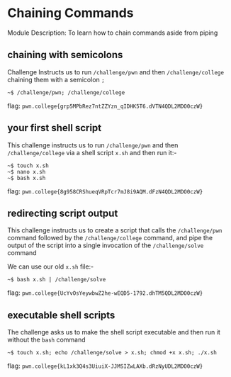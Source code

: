 # Chaining Commands

Module Description: To learn how to chain commands aside from piping


## chaining with semicolons

Challenge Instructs us to run `/challenge/pwn` and then `/challenge/college` chaining them with a semicolon `;` 


```
~$ /challenge/pwn; /challenge/college
```

flag: `pwn.college{grp5MPbRez7ntZZYzn_qIDHK5T6.dVTN4QDL2MDO0czW}`


## your first shell script

This challenge instructs us to run `/challenge/pwn` and then `/challenge/college` via a shell script `x.sh` and then run it:-

```
~$ touch x.sh
~$ nano x.sh
~$ bash x.sh
```

flag: `pwn.college{8g958CRShueqVRpTcr7mJ8i9AQM.dFzN4QDL2MDO0czW}`


## redirecting script output

This challenge instructs us to create a script that calls the `/challenge/pwn` command followed by the `/challenge/college` command, and pipe the output of the script into a single invocation of the `/challenge/solve` command

We can use our old `x.sh` file:-

```
~$ bash x.sh | /challenge/solve
```

flag: `pwn.college{UcYvOsYeywbwZ2he-wEQD5-1792.dhTM5QDL2MDO0czW}`


## executable shell scripts

The challenge asks us to make the shell script executable and then run it without the `bash` command


```
~$ touch x.sh; echo /challenge/solve > x.sh; chmod +x x.sh; ./x.sh
```

flag: `pwn.college{kL1xk3Q4s3UiuiX-JJMSIZwLAXb.dRzNyUDL2MDO0czW}`
